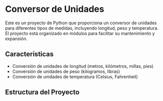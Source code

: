 # Conversor de Unidades

Este es un proyecto de Python que proporciona un conversor de unidades para diferentes tipos de medidas, incluyendo longitud, peso y temperatura. El proyecto está organizado en módulos para facilitar su mantenimiento y expansión.

## Características

- Conversión de unidades de longitud (metros, kilómetros, millas, pies)
- Conversión de unidades de peso (kilogramos, libras)
- Conversión de unidades de temperatura (Celsius, Fahrenheit)

## Estructura del Proyecto